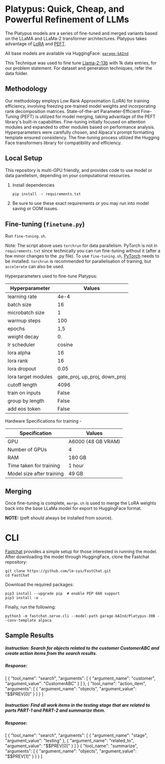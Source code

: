 # Platypus: Quick, Cheap, and Powerful Refinement of LLMs

The Platypus models are a series of fine-tuned and merged variants based on the LLaMA and LLaMa-2 transformer architectures. Platypus takes advantage of [LoRA](https://arxiv.org/pdf/2106.09685.pdf) and [PEFT](https://github.com/huggingface/peft). 

All base models are available via HuggingFace: [`garage-bAInd`](https://huggingface.co/garage-bAInd)

This Technique was used to fine tune [Llama-2-13b](https://huggingface.co/meta-llama/Llama-2-13b-hf) with 1k data entries, for our problem statement. For dataset and generation techniques, refer the data folder.
## Methodology
Our methodology employs Low Rank Approximation (LoRA) for training efficiency, involving freezing pre-trained model weights and incorporating rank decomposition matrices.
State-of-the-art Parameter-Efficient Fine-Tuning (PEFT) is utilized for model merging, taking advantage of the PEFT library's built-in capabilities.
Fine-tuning initially focused on attention modules and expanded to other modules based on performance analysis.
Hyperparameters were carefully chosen, and Alpaca's prompt formatting template ensured consistency.
The fine-tuning process utilized the Hugging Face transformers library for compatibility and efficiency.

## Local Setup

This repository is multi-GPU friendly, and provides code to use model or data parellelism, depending on your computational resources. 

1. Install dependencies

   ```bash
   pip install -r requirements.txt
   ```

2. Be sure to use these exact requirements or you may run into model saving or OOM issues.

## Fine-tuning (`finetune.py`)

Run `fine-tuning.sh`.

Note: The script above uses `torchrun` for data parallelism. PyTorch is not in `requirements.txt` since technically you can run fine-tuning without it (after a few minor changes to the .py file). To use `fine-tuning.sh`, [PyTorch](https://pytorch.org/get-started/locally/) needs to be installed. `torchrun` is recommended for parallelisation of training, but `accelerate` can also be used. 

Hyperparameters used to fine-tune Platypus:

| Hyperparameter      | Values |
|---------------------|--------|
| learning rate       | 4e-4   |
| batch size          | 16     |
| microbatch  size    | 1      |
| warmup steps        | 100    |
| epochs              | 1,5      |
| weight decay        | 0.     |
| lr scheduler        | cosine |
| lora alpha          | 16     |
| lora rank           | 16     |
| lora dropout        | 0.05   |
| lora target modules | gate_proj, up_proj, down_proj|
| cutoff length       | 4096   |
| train on inputs     | False  |
| group by length     | False  |
| add eos token       | False  |

Hardware Specifications for training - 

| Specification      | Values |
|---------------------|--------|
| GPU               | A6000 (48 GB VRAM)  |
| Number of GPUs    | 4 |
| RAM               | 180 GB | 
| Time taken for training | 1 hour |
| Model size after training | 49 GB |

## Merging

Once fine-tuning is complete, `merge.sh` is used to merge the LoRA weights back into the base LLaMa model for export to HuggingFace format.

**NOTE:** (peft should always be installed from source).

# CLI 

[Fastchat](https://github.com/lm-sys/FastChat) provides a simple setup for those interested in running the model. After downloading the model through HuggingFace, clone the Fastchat repository:

```
git clone https://github.com/lm-sys/FastChat.git
cd FastChat
```

Download the required packages:

```
pip3 install --upgrade pip  # enable PEP 660 support
pip3 install -e .
```

Finally, run the following:

```
python3 -m fastchat.serve.cli --model-path garage-bAInd/Platypus-30B --conv-template alpaca

```

## Sample Results

##### Instruction: Search for objects related to the customer CustomerABC and create action items from the search results.

##### Response: 
[
  {
    "tool_name": "search",
    "arguments": [
      {
        "argument_name": "customer",
        "argument_value": "CustomerABC"
      }
    ]
  },
  {
    "tool_name": "action_item",
    "arguments": [
      {
        "argument_name": "objects",
        "argument_value": "$$PREV[0]"
      }
    ]
  }
]
##### Instruction: Find all work items in the testing stage that are related to parts PART-1 and PART-2 and summarize them.

##### Response: 
[
  {
    "tool_name": "search",
    "arguments": [
      {
        "argument_name": "stage",
        "argument_value": "testing"
      },
      {
        "argument_name": "related_to",
        "argument_value": "\$$PREV[0]"
      }
    ]
  }
  {
    "tool_name": "summarize",
    "arguments": [
      {
        "argument_name": "objects",
        "argument_value": "$$PREV[1]"
      }
    ]
  }
]
